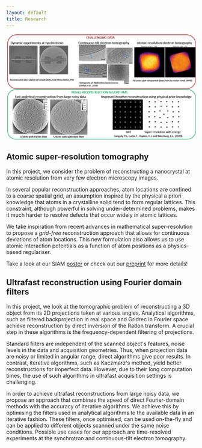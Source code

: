 ```yaml
---
layout: default
title: Research
---
```


![research](./Slide1.jpg)

## Atomic super-resolution tomography ##
In this project, we consider the problem of reconstructing a nanocrystal at atomic resolution from very few electron microscopy images. 

In several popular reconstruction approaches, atom locations are confined to a coarse spatial grid, an assumption inspired by the physical a priori knowledge that atoms in a crystalline solid tend to form regular lattices. This constraint, although powerful in solving under-determined problems, makes it much harder to resolve defects that occur widely in atomic lattices. 

We take inspiration from recent advances in mathematical super-resolution to propose a *grid-free* reconstruction approach that allows for continuous deviations of atom locations. This new formulation also allows us to use atomic interaction potentials as a function of atom positions as a physics-based regulariser.

Take a look at our SIAM [poster](https://poulamisganguly.github.io/poster_IS20/) or check out our [preprint](https://arxiv.org/abs/2002.00710) for more details!


## Ultrafast reconstruction using Fourier domain filters ##
In this project, we look at the tomographic problem of reconstructing a 3D object from its 2D projections taken at various angles. Analytical algorithms, such as filtered backprojection in real space and Gridrec in Fourier space achieve reconstruction by direct inversion of the Radon transform. A crucial step in these algorithms is the frequency-dependent filtering of projections. 

Standard filters are independent of the scanned object's features, noise levels in the data and acquisition geometries. Thus, when projection data are noisy or limited in angular range, direct algorithms give poor results. In contrast, iterative algorithms, such as Kaczmarz's method, yield better reconstructions for imperfect data. However, due to their long computation times, the use of such algorithms in ultrafast acquisition settings is challenging. 

In order to achieve ultrafast reconstructions from large noisy data, we propose an approach that combines the speed of direct Fourier-domain methods with the accuracy of iterative algorithms. We achieve this by optimising the filters used in analytical algorithms to the available data in an iterative fashion. These filters, once optimised, can be used on-the-fly and can be applied to different objects scanned under the same noise conditions. Possible use cases for our approach are time-resolved experiments at the synchrotron and continuous-tilt electron tomography.
